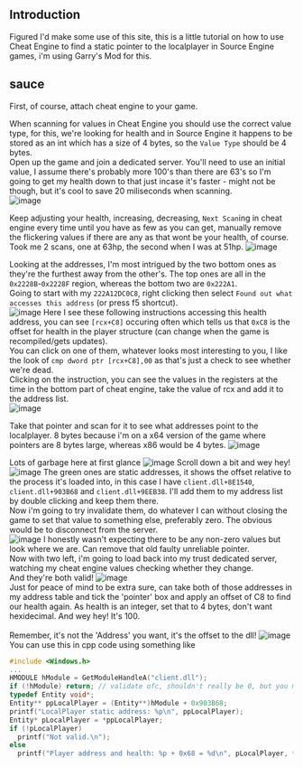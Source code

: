 ## Introduction

Figured I'd make some use of this site, this is a little tutorial on how to use Cheat Engine to find a static pointer to the localplayer in Source Engine games, i'm using Garry's Mod for this.

## sauce

First, of course, attach cheat engine to your game.

When scanning for values in Cheat Engine you should use the correct value type, for this, we're looking for health and in Source Engine it happens to be stored as an int which has a size of 4 bytes, so the `Value Type` should be 4 bytes.\
Open up the game and join a dedicated server. You'll need to use an initial value, I assume there's probably more 100's than there are 63's so I'm going to get my health down to that just incase it's faster - might not be though, but it's cool to save 20 miliseconds when scanning.\
![image](https://github.com/RegiSimkus/blogs/assets/91128330/80164fa5-5e8a-4171-bd29-628fc7127129)


Keep adjusting your health, increasing, decreasing, `Next Scan`ing in cheat engine every time until you have as few as you can get, manually remove the flickering values if there are any as that wont be your health, of course.\
Took me 2 scans, one at 63hp, the second when I was at 51hp.
![image](https://github.com/RegiSimkus/blogs/assets/91128330/787acc9b-f108-4bac-9583-58a5e0ed0e08)

Looking at the addresses, I'm most intrigued by the two bottom ones as they're the furthest away from the other's. The top ones are all in the `0x2228B`-`0x2228F` region, whereas the bottom two are `0x222A1`. \
Going to start with my `222A12DC0C8`, right clicking then select `Found out what accesses this address` (or press f5 shortcut). \
![image](https://github.com/RegiSimkus/blogs/assets/91128330/d76205ab-e10a-427c-8651-e4fa51c9b84e)
Here I see these following instructions accessing this health address, you can see `[rcx+C8]` occuring often which tells us that `0xC8` is the offset for health in the player structure (can change when the game is recompiled/gets updates).\
You can click on one of them, whatever looks most interesting to you, I like the look of `cmp dword ptr [rcx+C8],00` as that's just a check to see whether we're dead.\
Clicking on the instruction, you can see the values in the registers at the time in the bottom part of cheat engine, take the value of rcx and add it to the address list.\
![image](https://github.com/RegiSimkus/blogs/assets/91128330/c7096af2-4246-4c7e-9e3f-c6a23f0d865a)

Take that pointer and scan for it to see what addresses point to the localplayer. 8 bytes because i'm on a x64 version of the game where pointers are 8 bytes large, whereas x86 would be 4 bytes.
![image](https://github.com/RegiSimkus/blogs/assets/91128330/81598616-929a-4c28-8162-e659ec25468f)

Lots of garbage here at first glance
![image](https://github.com/RegiSimkus/blogs/assets/91128330/0b191538-a9a5-4e52-b3df-7e97a1ada086)
Scroll down a bit and wey hey!
![image](https://github.com/RegiSimkus/blogs/assets/91128330/10a31869-7b3e-411d-a4c8-b8e369967508)
The green ones are static addresses, it shows the offset relative to the process it's loaded into, in this case I have `client.dll+8E1540`, `client.dll+903B68` and `client.dll+9EEB38`. I'll add them to my address list by double clicking and keep them there.\
Now i'm going to try invalidate them, do whatever I can without closing the game to set that value to something else, preferably zero. The obvious would be to disconnect from the server.\
![image](https://github.com/RegiSimkus/blogs/assets/91128330/f5186918-c499-4340-bf21-7e8931f3ecf0)
I honestly wasn't expecting there to be any non-zero values but look where we are. Can remove that old faulty unreliable pointer.\
Now with two left, i'm going to load back into my trust dedicated server, watching my cheat engine values checking whether they change.\
And they're both valid!
![image](https://github.com/RegiSimkus/blogs/assets/91128330/df6516f6-6bfa-4d31-98ff-17303e633e0c)
\
Just for peace of mind to be extra sure, can take both of those addresses in my address table and tick the 'pointer' box and apply an offset of C8 to find our health again. As health is an integer, set that to 4 bytes, don't want hexidecimal. And wey hey! It's 100.\
\
Remember, it's not the 'Address' you want, it's the offset to the dll!
![image](https://github.com/RegiSimkus/blogs/assets/91128330/ec2b67d9-82f3-48cc-8a35-8ef8e141a500)
\
You can use this in cpp code using something like
```cpp
#include <Windows.h>
...
HMODULE hModule = GetModuleHandleA("client.dll");
if (!hModule) return; // validate ofc, shouldn't really be 0, but you might be loading your dll very early.
typedef Entity void*;
Entity** ppLocalPlayer = (Entity**)hModule + 0x903B68;
printf("LocalPlayer static address: %p\n", ppLocalPlayer);
Entity* pLocalPlayer = *ppLocalPlayer;
if (!pLocalPlayer)
  printf("Not valid.\n");
else
  printf("Player address and health: %p + 0x68 = %d\n", pLocalPlayer, *(int*)((uintptr_t)pLocalPlayer));```
